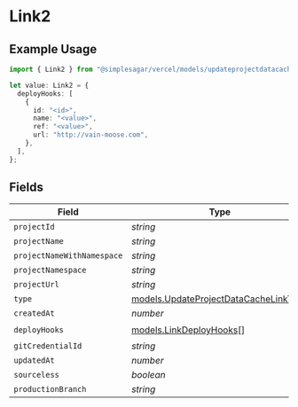 # Link2

## Example Usage

```typescript
import { Link2 } from "@simplesagar/vercel/models/updateprojectdatacacheop.js";

let value: Link2 = {
  deployHooks: [
    {
      id: "<id>",
      name: "<value>",
      ref: "<value>",
      url: "http://vain-moose.com",
    },
  ],
};
```

## Fields

| Field                                                                                | Type                                                                                 | Required                                                                             | Description                                                                          |
| ------------------------------------------------------------------------------------ | ------------------------------------------------------------------------------------ | ------------------------------------------------------------------------------------ | ------------------------------------------------------------------------------------ |
| `projectId`                                                                          | *string*                                                                             | :heavy_minus_sign:                                                                   | N/A                                                                                  |
| `projectName`                                                                        | *string*                                                                             | :heavy_minus_sign:                                                                   | N/A                                                                                  |
| `projectNameWithNamespace`                                                           | *string*                                                                             | :heavy_minus_sign:                                                                   | N/A                                                                                  |
| `projectNamespace`                                                                   | *string*                                                                             | :heavy_minus_sign:                                                                   | N/A                                                                                  |
| `projectUrl`                                                                         | *string*                                                                             | :heavy_minus_sign:                                                                   | N/A                                                                                  |
| `type`                                                                               | [models.UpdateProjectDataCacheLinkType](../models/updateprojectdatacachelinktype.md) | :heavy_minus_sign:                                                                   | N/A                                                                                  |
| `createdAt`                                                                          | *number*                                                                             | :heavy_minus_sign:                                                                   | N/A                                                                                  |
| `deployHooks`                                                                        | [models.LinkDeployHooks](../models/linkdeployhooks.md)[]                             | :heavy_check_mark:                                                                   | N/A                                                                                  |
| `gitCredentialId`                                                                    | *string*                                                                             | :heavy_minus_sign:                                                                   | N/A                                                                                  |
| `updatedAt`                                                                          | *number*                                                                             | :heavy_minus_sign:                                                                   | N/A                                                                                  |
| `sourceless`                                                                         | *boolean*                                                                            | :heavy_minus_sign:                                                                   | N/A                                                                                  |
| `productionBranch`                                                                   | *string*                                                                             | :heavy_minus_sign:                                                                   | N/A                                                                                  |